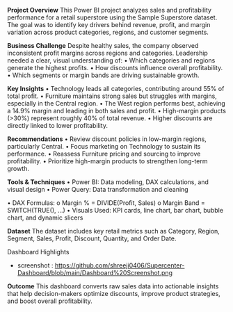**Project Overview**
This Power BI project analyzes sales and profitability performance for a retail superstore using the Sample Superstore dataset. The goal was to identify key drivers behind revenue, profit, and margin variation across product categories, regions, and customer segments.

**Business Challenge**
Despite healthy sales, the company observed inconsistent profit margins across regions and categories. Leadership needed a clear, visual understanding of:
•	Which categories and regions generate the highest profits.
•	How discounts influence overall profitability.
•	Which segments or margin bands are driving sustainable growth.

**Key Insights**
•	Technology leads all categories, contributing around 55% of total profit.
•	Furniture maintains strong sales but struggles with margins, especially in the Central region.
•	The West region performs best, achieving a 14.9% margin and leading in both sales and profit.
•	High-margin products (>30%) represent roughly 40% of total revenue.
•	Higher discounts are directly linked to lower profitability.

**Recommendations**
•	Review discount policies in low-margin regions, particularly Central.
•	Focus marketing on Technology to sustain its performance.
•	Reassess Furniture pricing and sourcing to improve profitability.
•	Prioritize high-margin products to strengthen long-term growth.

**Tools & Techniques**
•	Power BI: Data modeling, DAX calculations, and visual design
•	Power Query: Data transformation and cleaning

•	DAX Formulas:
o	Margin % = DIVIDE(Profit, Sales)
o	Margin Band = SWITCH(TRUE(), ...)
•	Visuals Used: KPI cards, line chart, bar chart, bubble chart, and dynamic slicers

**Dataset**
The dataset includes key retail metrics such as Category, Region, Segment, Sales, Profit, Discount, Quantity, and Order Date.

Dashboard Highlights
- screenshot : https://github.com/shreeji0406/Supercenter-Dashboard/blob/main/Dashboard%20Screenshot.png

**Outcome**
This dashboard converts raw sales data into actionable insights that help decision-makers optimize discounts, improve product strategies, and boost overall profitability.
